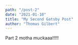 ```yaml
---
path: "/post-2"
date: "2021-01-10"
title: "My Second Gatsby Post"
author: "Thomas Gilbert"
---
```


Part 2 motha muckaaa!!!!!